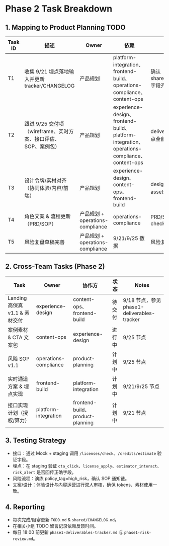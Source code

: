 ﻿# Phase 2 Task Breakdown

## 1. Mapping to Product Planning TODO
| Task ID | 描述 | Owner | 依赖 | 测试/验收 | TODO 引用 |
| ------- | ---- | ----- | ---- | ---------- | ---------- |
| T1 | 收集 9/21 埋点落地输入并更新 tracker/CHANGELOG | 产品规划 | platform-integration、frontend-build、operations-compliance、content-ops | 确认 shared/metrics/README.md 字段齐全 | `TODO.md` 第 8 项 |
| T2 | 跟进 9/25 交付项（wireframe、实时方案、接口评估、SOP、案例包） | 产品规划 | experience-design、frontend-build、platform-integration、operations-compliance、content-ops | deliverables tracker 9/25 节点全部标记 | `TODO.md` 第 9 项 |
| T3 | 设计令牌/素材对齐（协同体验/内容/前端） | 产品规划 | experience-design、content-ops、frontend-build | design tokens 使用说明 + assets manifest 更新 | `TODO.md` 第 10 项 |
| T4 | 角色文案 & 流程更新（PRD/SOP） | 产品规划 + operations-compliance | operations-compliance | PRD/SOP 更新 + role matrix checklist | `TODO.md` 第 11 项 |
| T5 | 风险复盘草稿完善 | 产品规划 + operations-compliance | 9/21/9/25 数据 | 风险复盘文档定稿 | `TODO.md` 第 12 项 |

## 2. Cross-Team Tasks (Phase 2)
| Task | Owner | 协作方 | 状态 | Notes |
| ---- | ----- | ------ | ---- | ----- |
| Landing 高保真 v1.1 & 素材交付 | experience-design | content-ops、frontend-build | 待交付 | 9/18 节点，参见 phase1-deliverables-tracker |
| 案例素材 & CTA 文案包 | content-ops | experience-design | 进行中 | 9/25 节点 |
| 风险 SOP v1.1 | operations-compliance | product-planning | 计划中 | 9/25 节点 |
| 实时通道方案 & 埋点实现 | frontend-build | platform-integration | 计划中 | 9/21/9/25 节点 |
| 接口实现计划（授权/算力） | platform-integration | frontend-build、product-planning | 计划中 | 9/21 节点 |

## 3. Testing Strategy
- 接口：通过 Mock + staging 调用 `/licenses/check`、`/credits/estimate` 验证字段。
- 埋点：在 staging 验证 `cta_click`、`license_apply`、`estimator_interact`、`risk_alert` 是否回传正确字段。
- 风险流程：演练 policy_tag=high_risk，确认 SOP 通知链。
- 文案/设计：体验设计与内容运营进行双人审核，确保 tokens、素材使用一致。

## 4. Reporting
- 每次完成/阻塞更新 `TODO.md` & `shared/CHANGELOG.md`。
- 在相关小组 TODO 留言记录依赖反馈时间。
- 每日 18:00 前更新 `phase1-deliverables-tracker.md` 与 `phase1-risk-review.md`。

